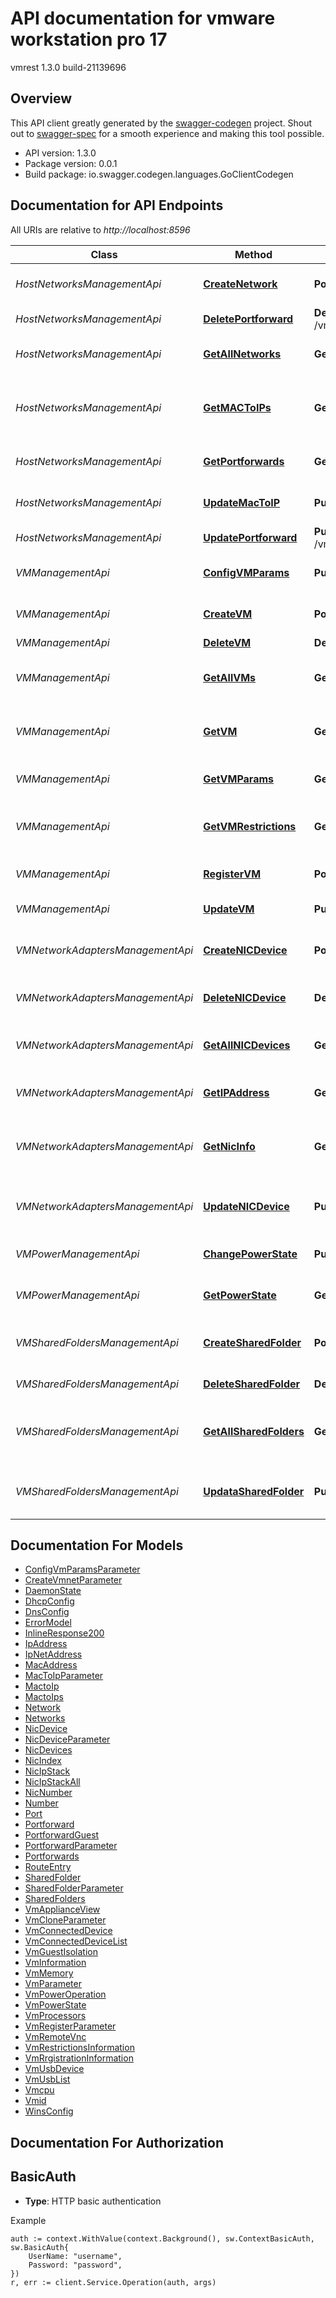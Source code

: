 # API documentation for vmware workstation pro 17 

vmrest 1.3.0 build-21139696

## Overview
This API client greatly generated by the [swagger-codegen](https://github.com/swagger-api/swagger-codegen) project.  Shout out to [swagger-spec](https://github.com/swagger-api/swagger-spec) for a smooth experience and making this tool possible.

- API version: 1.3.0
- Package version: 0.0.1
- Build package: io.swagger.codegen.languages.GoClientCodegen

## Documentation for API Endpoints

All URIs are relative to *http://localhost:8596*

Class | Method | HTTP request | Description
------------ | ------------- | ------------- | -------------
*HostNetworksManagementApi* | [**CreateNetwork**](HostNetworksManagementApi.md#createnetwork) | **Post** /vmnets | Creates a virtual network
*HostNetworksManagementApi* | [**DeletePortforward**](HostNetworksManagementApi.md#deleteportforward) | **Delete** /vmnet/{vmnet}/portforward/{protocol}/{port} | Deletes port forwarding
*HostNetworksManagementApi* | [**GetAllNetworks**](HostNetworksManagementApi.md#getallnetworks) | **Get** /vmnet | Returns all virtual networks
*HostNetworksManagementApi* | [**GetMACToIPs**](HostNetworksManagementApi.md#getmactoips) | **Get** /vmnet/{vmnet}/mactoip | Returns all MAC-to-IP settings for DHCP service
*HostNetworksManagementApi* | [**GetPortforwards**](HostNetworksManagementApi.md#getportforwards) | **Get** /vmnet/{vmnet}/portforward | Returns all port forwardings
*HostNetworksManagementApi* | [**UpdateMacToIP**](HostNetworksManagementApi.md#updatemactoip) | **Put** /vmnet/{vmnet}/mactoip/{mac} | Updates the MAC-to-IP binding
*HostNetworksManagementApi* | [**UpdatePortforward**](HostNetworksManagementApi.md#updateportforward) | **Put** /vmnet/{vmnet}/portforward/{protocol}/{port} | Updates port forwarding
*VMManagementApi* | [**ConfigVMParams**](VMManagementApi.md#configvmparams) | **Put** /vms/{id}/configparams | update the vm config params
*VMManagementApi* | [**CreateVM**](VMManagementApi.md#createvm) | **Post** /vms | Creates a copy of the VM
*VMManagementApi* | [**DeleteVM**](VMManagementApi.md#deletevm) | **Delete** /vms/{id} | Deletes a VM
*VMManagementApi* | [**GetAllVMs**](VMManagementApi.md#getallvms) | **Get** /vms | Returns a list of VM IDs and paths for all VMs
*VMManagementApi* | [**GetVM**](VMManagementApi.md#getvm) | **Get** /vms/{id} | Returns the VM setting information of a VM
*VMManagementApi* | [**GetVMParams**](VMManagementApi.md#getvmparams) | **Get** /vms/{id}/params/{name} | Get the VM config params
*VMManagementApi* | [**GetVMRestrictions**](VMManagementApi.md#getvmrestrictions) | **Get** /vms/{id}/restrictions | Returns the restrictions information of the VM
*VMManagementApi* | [**RegisterVM**](VMManagementApi.md#registervm) | **Post** /vms/registration | Register VM to VM Library
*VMManagementApi* | [**UpdateVM**](VMManagementApi.md#updatevm) | **Put** /vms/{id} | Updates the VM settings
*VMNetworkAdaptersManagementApi* | [**CreateNICDevice**](VMNetworkAdaptersManagementApi.md#createnicdevice) | **Post** /vms/{id}/nic | Creates a network adapter in the VM
*VMNetworkAdaptersManagementApi* | [**DeleteNICDevice**](VMNetworkAdaptersManagementApi.md#deletenicdevice) | **Delete** /vms/{id}/nic/{index} | Deletes a VM network adapter
*VMNetworkAdaptersManagementApi* | [**GetAllNICDevices**](VMNetworkAdaptersManagementApi.md#getallnicdevices) | **Get** /vms/{id}/nic | Returns all network adapters in the VM
*VMNetworkAdaptersManagementApi* | [**GetIPAddress**](VMNetworkAdaptersManagementApi.md#getipaddress) | **Get** /vms/{id}/ip | Returns the IP address of a VM
*VMNetworkAdaptersManagementApi* | [**GetNicInfo**](VMNetworkAdaptersManagementApi.md#getnicinfo) | **Get** /vms/{id}/nicips | Returns the IP stack configuration of all NICs of a VM
*VMNetworkAdaptersManagementApi* | [**UpdateNICDevice**](VMNetworkAdaptersManagementApi.md#updatenicdevice) | **Put** /vms/{id}/nic/{index} | Updates a network adapter in the VM
*VMPowerManagementApi* | [**ChangePowerState**](VMPowerManagementApi.md#changepowerstate) | **Put** /vms/{id}/power | Changes the VM power state
*VMPowerManagementApi* | [**GetPowerState**](VMPowerManagementApi.md#getpowerstate) | **Get** /vms/{id}/power | Returns the power state of the VM
*VMSharedFoldersManagementApi* | [**CreateSharedFolder**](VMSharedFoldersManagementApi.md#createsharedfolder) | **Post** /vms/{id}/sharedfolders | Mounts a new shared folder in the VM
*VMSharedFoldersManagementApi* | [**DeleteSharedFolder**](VMSharedFoldersManagementApi.md#deletesharedfolder) | **Delete** /vms/{id}/sharedfolders/{folder id} | Deletes a shared folder
*VMSharedFoldersManagementApi* | [**GetAllSharedFolders**](VMSharedFoldersManagementApi.md#getallsharedfolders) | **Get** /vms/{id}/sharedfolders | Returns all shared folders mounted in the VM
*VMSharedFoldersManagementApi* | [**UpdataSharedFolder**](VMSharedFoldersManagementApi.md#updatasharedfolder) | **Put** /vms/{id}/sharedfolders/{folder id} | Updates a shared folder mounted in the VM


## Documentation For Models

 - [ConfigVmParamsParameter](ConfigVmParamsParameter.md)
 - [CreateVmnetParameter](CreateVmnetParameter.md)
 - [DaemonState](DaemonState.md)
 - [DhcpConfig](DhcpConfig.md)
 - [DnsConfig](DnsConfig.md)
 - [ErrorModel](ErrorModel.md)
 - [InlineResponse200](InlineResponse200.md)
 - [IpAddress](IpAddress.md)
 - [IpNetAddress](IpNetAddress.md)
 - [MacAddress](MacAddress.md)
 - [MacToIpParameter](MacToIpParameter.md)
 - [MactoIp](MactoIp.md)
 - [MactoIps](MactoIps.md)
 - [Network](Network.md)
 - [Networks](Networks.md)
 - [NicDevice](NicDevice.md)
 - [NicDeviceParameter](NicDeviceParameter.md)
 - [NicDevices](NicDevices.md)
 - [NicIndex](NicIndex.md)
 - [NicIpStack](NicIpStack.md)
 - [NicIpStackAll](NicIpStackAll.md)
 - [NicNumber](NicNumber.md)
 - [Number](Number.md)
 - [Port](Port.md)
 - [Portforward](Portforward.md)
 - [PortforwardGuest](PortforwardGuest.md)
 - [PortforwardParameter](PortforwardParameter.md)
 - [Portforwards](Portforwards.md)
 - [RouteEntry](RouteEntry.md)
 - [SharedFolder](SharedFolder.md)
 - [SharedFolderParameter](SharedFolderParameter.md)
 - [SharedFolders](SharedFolders.md)
 - [VmApplianceView](VmApplianceView.md)
 - [VmCloneParameter](VmCloneParameter.md)
 - [VmConnectedDevice](VmConnectedDevice.md)
 - [VmConnectedDeviceList](VmConnectedDeviceList.md)
 - [VmGuestIsolation](VmGuestIsolation.md)
 - [VmInformation](VmInformation.md)
 - [VmMemory](VmMemory.md)
 - [VmParameter](VmParameter.md)
 - [VmPowerOperation](VmPowerOperation.md)
 - [VmPowerState](VmPowerState.md)
 - [VmProcessors](VmProcessors.md)
 - [VmRegisterParameter](VmRegisterParameter.md)
 - [VmRemoteVnc](VmRemoteVnc.md)
 - [VmRestrictionsInformation](VmRestrictionsInformation.md)
 - [VmRrgistrationInformation](VmRrgistrationInformation.md)
 - [VmUsbDevice](VmUsbDevice.md)
 - [VmUsbList](VmUsbList.md)
 - [Vmcpu](Vmcpu.md)
 - [Vmid](Vmid.md)
 - [WinsConfig](WinsConfig.md)


## Documentation For Authorization

## BasicAuth
- **Type**: HTTP basic authentication

Example
```golang
auth := context.WithValue(context.Background(), sw.ContextBasicAuth, sw.BasicAuth{
	UserName: "username",
	Password: "password",
})
r, err := client.Service.Operation(auth, args)
```
<!-- #TODO(Jonathan) convert to powershell -->